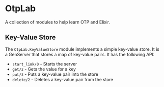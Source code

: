 # OtpLab

A collection of modules to help learn OTP and Elixir. 

## Key-Value Store

The `OtpLab.KeyValueStore` module implements a simple key-value store. It is a GenServer that stores a map of key-value pairs. It has the following API:

* `start_link/0` - Starts the server
* `get/2` - Gets the value for a key
* `put/3` - Puts a key-value pair into the store
* `delete/2` - Deletes a key-value pair from the store